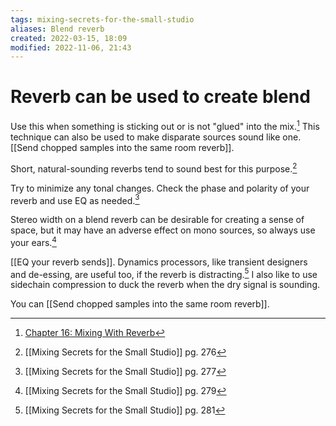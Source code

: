 ```yaml
---
tags: mixing-secrets-for-the-small-studio 
aliases: Blend reverb
created: 2022-03-15, 18:09
modified: 2022-11-06, 21:43
---
```


# Reverb can be used to create blend
Use this when something is sticking out or is not "glued" into the mix.[^1] This technique can also be used to make disparate sources sound like one. [[Send chopped samples into the same room reverb]].

Short, natural-sounding reverbs tend to sound best for this purpose.[^2]

Try to minimize any tonal changes. Check the phase and polarity of your reverb and use EQ as needed.[^3]

Stereo width on a blend reverb can be desirable for creating a sense of space, but it may have an adverse effect on mono sources, so always use your ears.[^4]

[[EQ your reverb sends]]. Dynamics processors, like transient designers and de-essing, are useful too, if the reverb is distracting.[^5] I also like to use sidechain compression to duck the reverb when the dry signal is sounding.

You can [[Send chopped samples into the same room reverb]].

[^1]: [Chapter 16: Mixing With Reverb](https://cambridge-mt.com/ms/ch16/#workflow-demonstration-video)
[^2]: [[Mixing Secrets for the Small Studio]] pg. 276
[^3]: [[Mixing Secrets for the Small Studio]] pg. 277
[^4]: [[Mixing Secrets for the Small Studio]] pg. 279
[^5]: [[Mixing Secrets for the Small Studio]] pg. 281